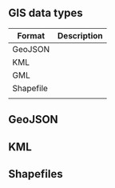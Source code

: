 GIS data types
--------------

| Format | Description |
| ------ | ----------- |
| GeoJSON |  |
| KML |  |
| GML |  |
| Shapefile |  |
|  |  |

## GeoJSON



## KML




## Shapefiles

